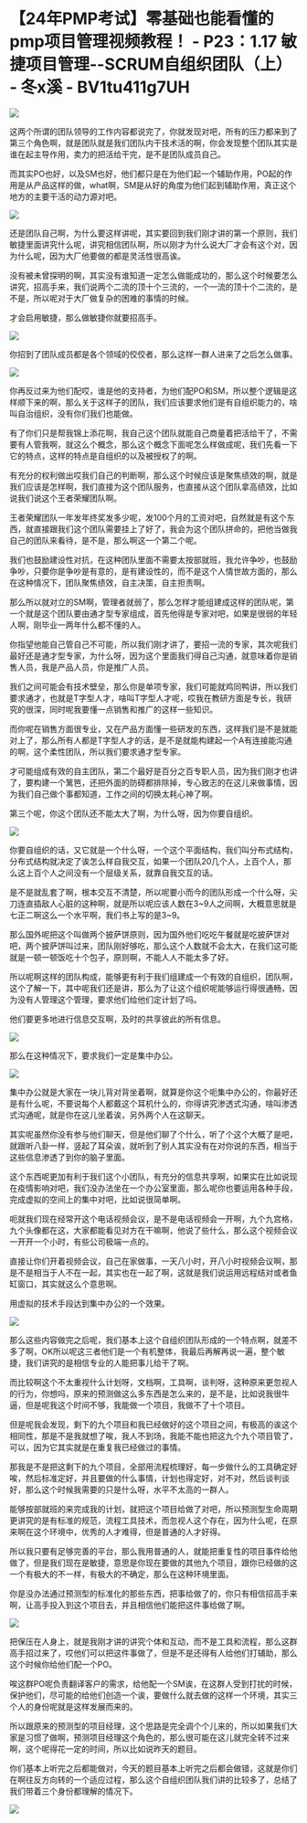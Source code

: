 # 【24年PMP考试】零基础也能看懂的pmp项目管理视频教程！ - P23：1.17 敏捷项目管理--SCRUM自组织团队（上） - 冬x溪 - BV1tu411g7UH

![](img/234e5f0403a2c0e637c5ac19585cca11_0.png)

这两个所谓的团队领导的工作内容都说完了，你就发现对吧，所有的压力都来到了第三个角色啊，就是团队就是我们团队内干技术活的啊，你会发现整个团队其实是谁在起主导作用，卖力的把活给干完，是不是团队成员自己。

而其实PO也好，以及SM也好，他们都只是在为他们起一个辅助作用，PO起的作用是从产品这样的做，what啊，SM是从好的角度为他们起到辅助作用，真正这个地方的主要干活的动力源对吧。



![](img/234e5f0403a2c0e637c5ac19585cca11_2.png)

还是团队自己啊，为什么要这样讲呢，其实要回到我们刚才讲的第一个原则，我们敏捷里面讲究什么呢，讲究相信团队啊，所以刚才为什么说大厂才会有这个对，因为什么呢，因为大厂他要做的都是灵活性很高诶。

没有被未曾探明的啊，其实没有谁知道一定怎么做能成功的，那么这个时候要怎么讲究，招高手来，我们说两个二流的顶十个三流的，一个一流的顶十个二流的，是不是，所以呢对于大厂做复杂的困难的事情的时候。

才会启用敏捷，那么做敏捷你就要招高手。

![](img/234e5f0403a2c0e637c5ac19585cca11_4.png)

你招到了团队成员都是各个领域的佼佼者，那么这样一群人进来了之后怎么做事。

![](img/234e5f0403a2c0e637c5ac19585cca11_6.png)

你再反过来为他们配哎，谁是他的支持者，为他们配PO和SM，所以整个逻辑是这样顺下来的啊，那么关于这样子的团队，我们应该要求他们是有自组织能力的，啥叫自治组织，没有你们我们也能做。

有了你们只是帮我锦上添花啊，我自己这个团队就能自己商量着把活给干了，不需要有人管我啊，就这么个概念，那么这个概念下面呢怎么样做成呢，我们先看一下它的特点，这样的特点是自组织的以及被授权了的啊。

有充分的权利做出哎我们自己的判断啊，那么这个时候应该是聚焦绩效的啊，就是我们应该是怎样啊，我们直接为这个团队服务，也直接从这个团队拿高绩效，比如说我们说这个王者荣耀团队啊。

王者荣耀团队一年发年终奖发多少呢，发100个月的工资对吧，自然就是有这个东西，就直接跟我们这个团队需要挂上了好了，我会为这个团队拼命的，把他当做我自己的团队来看待，是不是，那么啊这一个第二个呢。

我们也鼓励建设性对抗，在这种团队里面不需要太按部就班，我允许争吵，也鼓励争吵，只要你是争吵是有意的，是有建设性的，而不是这个人情世故方面的，那么在这种情况下，团队聚焦绩效，自主决策，自主担责啊。

那么所以就对立的SM啊，管理者就弱了，那么怎样才能组建成这样的团队呢，第一个就是这个团队要由通才型专家组成，首先他得是专家对吧，如果是很弱的年轻人啊，刚毕业一两年什么都不懂的人。

你指望他能自己管自己不可能，所以我们刚才讲了，要招一流的专家，其次呢我们最好还是通才型专家，为什么呀，因为这个里面我们得自己沟通，就意味着你是销售人员，我是产品人员，你是推广人员。

我们之间可能会有技术壁垒，那么你是单项专家，我们可能就鸡同鸭讲，所以我们要求通才，也就是T字型人才，啥叫T字型人才呢，哎我在教研方面是专长，我研究的很深，同时呢我要懂一点销售和推广的这样一些知识。

而你呢在销售方面很专业，又在产品方面懂一些研发的东西，这样我们是不是就能对上了，那么所有人都是T字型人才的话，是不是就能构建起一个A有连接能沟通的啊，这个柔性团队，所以我们要求通才型专家。

才可能组成有效的自主团队，第二个最好是百分之百专职人员，因为我们刚才也讲了，要构建一个篱笆，还把外面的防碍都排除掉，专心致志的在这儿来做事情，因为我们自己做个事都知道，工作之间的切换太耗心神了啊。

第三个呢，你这个团队还不能太大了啊，为什么呀，因为你要自组织。

![](img/234e5f0403a2c0e637c5ac19585cca11_8.png)

你要自组织的话，又它就是一个什么呀，一个这个平面结构，我们叫分布式结构，分布式结构就决定了诶怎么样自我交互，如果一个团队20几个人，上百个人，那么这上百个人之间没有一个层级关系，就靠自我交互的话。

是不是就乱套了啊，根本交互不清楚，所以呢要小而今的团队形成一个什么呀，尖刀连直插敌人心脏的这种啊，就是所以呢应该人数在3~9人之间啊，大概意思就是七正二啊这么一个水平啊，我们书上写的是3~9。

那么国外呢把这个叫做两个披萨饼原则，因为国外他们吃吃午餐就是吃披萨饼对吧，两个披萨饼叫过来，团队刚好够吃，那么这个人数就不会太大，在我们这可能就是一顿一顿饭吃十个包子，原则啊，不能人人不能太多了好。

所以呢啊这样的团队构成，能够更有利于我们组建成一个有效的自组织，团队啊，这个了解一下，其中呢我们还是讲，那么为了让这个组织呢能够运行得很通畅，因为没有人管理这个管理，要求他们给他们定计划了吗。

他们要更多地进行信息交互啊，及时的共享彼此的所有信息。

![](img/234e5f0403a2c0e637c5ac19585cca11_10.png)

那么在这种情况下，要求我们一定是集中办公。

![](img/234e5f0403a2c0e637c5ac19585cca11_12.png)

集中办公就是大家在一块儿背对背坐着啊，就算是你这个呃集中办公的，你最好还是有什么呢，不要说每个人都戴这个耳机什么的，你得讲究渗透式沟通，啥叫渗透式沟通呢，就是你在这儿坐着诶，另外两个人在这聊天。

其实呢虽然你没有参与他们聊天，但是他们聊了个什么，听了个这个大概了是吧，就跟听八卦一样，竖起了耳朵诶，就听到了别人其实没有在对你说的东西，相当于这些信息渗透了到你的脑子里面。

这个东西呢更加有利于我们这个小团队，有充分的信息共享啊，如果实在比如说现在疫情影响对吧，我们没办法坐在一个办公室里面，那么呢你也要运用各种手段，完成虚拟的空间上的集中对吧，比如说很简单啊。

呃就我们现在经常开这个电话视频会议，是不是电话视频会一开啊，九个九宫格，九个头像都在这，大家都能看见对方在干嘛啊，他说了些什么，那么这个视频会议一开开一个小时，有些公司极端一点的。

直接让你们开着视频会议，自己在家做事，一天八小时，开八小时视频会议啊，那是不是相当于人不在一起，其实也在一起了啊，这就是我们说运用远程结对或者鱼缸窗口，其实就这么个意思啊。

用虚拟的技术手段达到集中办公的一个效果。

![](img/234e5f0403a2c0e637c5ac19585cca11_14.png)

那么这些内容做完之后呢，我们基本上这个自组织团队形成的一个特点啊，就差不多了啊，OK所以呢这三者他们是一个有机整体，我最后再解再说一遍，整个敏捷，我们讲究的是相信专业的人能把事儿给干了啊。

而比较啊这个不太重视什么计划呀，文档啊，工具啊，谈判呀，这种原来更忽视人的行为，你想吗，原来的预测做这么多东西是怎么来的，是不是，比如说我很牛逼，但是呢我这个时间不够，我能做一个项目，我做不了十个项目。

但是呢我会发现，剩下的九个项目和我已经做好的这个项目之间，有极高的诶这个相同性，那是不是我就想了唉，我人不到场，我能不能也把这九个九个项目管了，可以，因为它其实就是在重复我已经做过的事情。

那我是不是把这剩下的九个项目，全部用流程梳理好，每一步做什么的工具确定好唉，然后标准定好，并且要做的什么事情，计划也得定好，对不对，然后谈判谈好，那么这个时候我需要的只是什么呀，水平不太高的一群人。

能够按部就班的来完成我的计划，就把这个项目给做了对吧，所以预测型生命周期更讲究的是有标准的规范，流程工具技术，而忽视人这个存在，因为什么呢，在原来啊在这个环境中，优秀的人才难得，但是普通的人才好得。

所以我只要有足够完善的平台，那么我用普通的人，就能把重复性的项目事件给他做了，但是我们现在是敏捷，意思是你现在要做的其他九个项目，跟你已经做的这一个有极大的不一样，有极大的不确定，那么在这种环境里面。

你是没办法通过预测型的标准化的那些东西，把事给做了的，你只有相信招高手来啊，让高手投入到这个项目去，并且相信他们能把这件事给做了啊。



![](img/234e5f0403a2c0e637c5ac19585cca11_16.png)

把保压在人身上，就是我刚才讲的讲究个体和互动，而不是工具和流程，那么这群高手招过来了，哎他们可以把这件事做了，但是不是还得有人给他们打辅助，那么这个时候你给他们配一个PO。

唉这群PO呢负责翻译客户的需求，给他配一个SM诶，在这群人受到打扰的时候，保护他们，尽可能的给他们创造一个诶，要做什么就去做的这样一个环境，其实三个人的身份呢就是这样发展而来的。

所以跟原来的预测型的项目经理，这个思路是完全调个个儿来的，所以如果我们大家是习惯了做啊，预测项目经理这个角色的，那么很可能在这儿就完全转不过来啊，这个呢得花一定的时间，所以比如说昨天的题目。

你们基本上听完之后都能做对，今天的题目基本上听完之后都会做错，这就是你们在啊往反方向转的一个适应过程，那么这个自组织团队我们讲的比较多了，总结了我们带着三个身份都理解的情况下。



![](img/234e5f0403a2c0e637c5ac19585cca11_18.png)